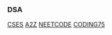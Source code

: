 ### DSA
[CSES](https://cses.fi/problemset)
[A2Z](https://takeuforward.org/strivers-a2z-dsa-course/strivers-a2z-dsa-course-sheet-2/)
[NEETCODE](https://neetcode.io/practice?tab=allNC)
[CODING75](https://coding75.com/dsa-cp/sheets/expert-sheet)
